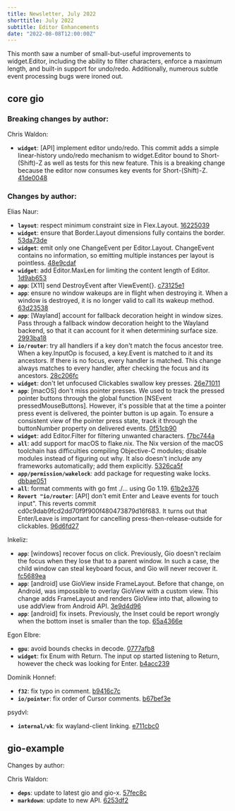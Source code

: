 ```yaml
---
title: Newsletter, July 2022
shorttitle: July 2022
subtitle: Editor Enhancements
date: "2022-08-08T12:00:00Z"
---
```


This month saw a number of small-but-useful improvements to widget.Editor,
including the ability to filter characters, enforce a maximum length, and
built-in support for undo/redo. Additionally, numerous subtle event processing
bugs were ironed out.

## core gio

### Breaking changes by author:

Chris Waldon:

- **`widget`**: [API] implement editor undo/redo. This commit adds a simple linear-history undo/redo mechanism to widget.Editor bound to Short-(Shift)-Z as well as tests for this new feature. This is a breaking change because the editor now consumes key events for Short-(Shift)-Z. [41de0048](https://git.sr.ht/~eliasnaur/gio/commit/41de0048)

### Changes by author:

Elias Naur:

- **`layout`**: respect minimum constraint size in Flex.Layout.  [16225039](https://git.sr.ht/~eliasnaur/gio/commit/16225039)
- **`widget`**: ensure that Border.Layout dimensions fully contains the border.  [53da73de](https://git.sr.ht/~eliasnaur/gio/commit/53da73de)
- **`widget`**: emit only one ChangeEvent per Editor.Layout. ChangeEvent contains no information, so emitting multiple instances per layout is pointless. [48e9cdaf](https://git.sr.ht/~eliasnaur/gio/commit/48e9cdaf)
- **`widget`**: add Editor.MaxLen for limiting the content length of Editor.  [1d9ab653](https://git.sr.ht/~eliasnaur/gio/commit/1d9ab653)
- **`app`**: [X11] send DestroyEvent after ViewEvent{}.  [c73125e1](https://git.sr.ht/~eliasnaur/gio/commit/c73125e1)
- **`app`**: ensure no window wakeups are in flight when destroying it. When a window is destroyed, it is no longer valid to call its wakeup method. [63d23538](https://git.sr.ht/~eliasnaur/gio/commit/63d23538)
- **`app`**: [Wayland] account for fallback decoration height in window sizes. Pass through a fallback window decoration height to the Wayland backend, so that it can account for it when determining surface size. [2993ba18](https://git.sr.ht/~eliasnaur/gio/commit/2993ba18)
- **`io/router`**: try all handlers if a key don't match the focus ancestor tree. When a key.InputOp is focused, a key.Event is matched to it and its ancestors. If there is no focus, every handler is matched. This change always matches to every handler, after checking the focus and its ancestors. [28c206fc](https://git.sr.ht/~eliasnaur/gio/commit/28c206fc)
- **`widget`**: don't let unfocused Clickables swallow key presses.  [26e71011](https://git.sr.ht/~eliasnaur/gio/commit/26e71011)
- **`app`**: [macOS] don't miss pointer presses. We used to track the pressed pointer buttons through the global function [NSEvent pressedMouseButtons]. However, it's possible that at the time a pointer press event is delivered, the pointer button is up again. To ensure a consistent view of the pointer press state, track it through the buttonNumber property on delivered events. [0f51cb90](https://git.sr.ht/~eliasnaur/gio/commit/0f51cb90)
- **`widget`**: add Editor.Filter for filtering unwanted characters.  [f7bc744a](https://git.sr.ht/~eliasnaur/gio/commit/f7bc744a)
- **`all`**: add support for macOS to flake.nix. The Nix version of the macOS toolchain has difficulties compiling Objective-C modules; disable modules instead of figuring out why. It also doesn't include any frameworks automatically; add them explicitly. [5326ca5f](https://git.sr.ht/~eliasnaur/gio/commit/5326ca5f)
- **`app/permission/wakelock`**: add package for requesting wake locks.  [dbbae051](https://git.sr.ht/~eliasnaur/gio/commit/dbbae051)
- **`all`**: format comments with go fmt ./... using Go 1.19.  [61b2e376](https://git.sr.ht/~eliasnaur/gio/commit/61b2e376)
- **`Revert "io/router`**: [API] don't emit Enter and Leave events for touch input". This reverts commit cd0c9dab9fcd2dd70f9f900f480473879d16f683. It turns out that Enter/Leave is important for cancelling press-then-release-outside for clickables. [96d6fd27](https://git.sr.ht/~eliasnaur/gio/commit/96d6fd27)

Inkeliz:

- **`app`**: [windows] recover focus on click. Previously, Gio doesn't reclaim the focus when they lose that to a parent window. In such a case, the child window can steal keyboard focus, and Gio will never recover it. [fc5689ea](https://git.sr.ht/~eliasnaur/gio/commit/fc5689ea)
- **`app`**: [android] use GioView inside FrameLayout. Before that change, on Android, was impossible to overlay GioView with a custom view. This change adds FrameLayout and renders GioView into that, allowing to use addView from Android API. [3e9d4d96](https://git.sr.ht/~eliasnaur/gio/commit/3e9d4d96)
- **`app`**: [android] fix insets. Previously, the Inset could be report wrongly when the bottom inset is smaller than the top. [65a4366e](https://git.sr.ht/~eliasnaur/gio/commit/65a4366e)

Egon Elbre:

- **`gpu`**: avoid bounds checks in decode.  [0777afb8](https://git.sr.ht/~eliasnaur/gio/commit/0777afb8)
- **`widget`**: fix Enum with Return. The input op started listening to Return, however the check was looking for Enter. [b4acc239](https://git.sr.ht/~eliasnaur/gio/commit/b4acc239)

Dominik Honnef:

- **`f32`**: fix typo in comment.  [b9416c7c](https://git.sr.ht/~eliasnaur/gio/commit/b9416c7c)
- **`io/pointer`**: fix order of Cursor comments.  [b67bef3e](https://git.sr.ht/~eliasnaur/gio/commit/b67bef3e)

psydvl:

- **`internal/vk`**: fix wayland-client linking.  [e711cbc0](https://git.sr.ht/~eliasnaur/gio/commit/e711cbc0)

## gio-example

Changes by author:

Chris Waldon:

- **`deps`**: update to latest gio and gio-x.  [57fec8c](https://git.sr.ht/~USER/REPO/commit/57fec8c)
- **`markdown`**: update to new API.  [6253df2](https://git.sr.ht/~USER/REPO/commit/6253df2)

